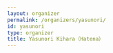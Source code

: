 ```yaml
---
layout: organizer
permalink: /organizers/yasunori/
id: yasunori
type: organizer
title: Yasunori Kihara（Hatena）
---
```

